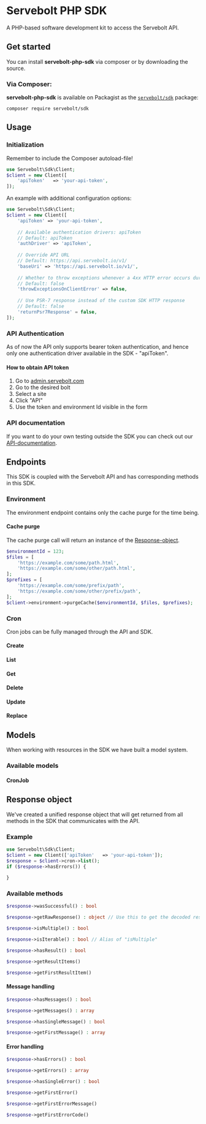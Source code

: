 # Servebolt PHP SDK

A PHP-based software development kit to access the Servebolt API.

## Get started
You can install **servebolt-php-sdk** via composer or by downloading the source.

### Via Composer:
**servebolt-php-sdk** is available on Packagist as the
[`servebolt/sdk`](https://packagist.org/packages/servebolt/sdk) package:
```
composer require servebolt/sdk
```

## Usage

### Initialization

Remember to include the Composer autoload-file!

```php
use Servebolt\Sdk\Client;
$client = new Client([
    'apiToken'   => 'your-api-token',
]);
```

An example with additional configuration options:

```php
use Servebolt\Sdk\Client;
$client = new Client([
    'apiToken' => 'your-api-token',
    
    // Available authentication drivers: apiToken
    // Default: apiToken
    'authDriver' => 'apiToken',
    
    // Override API URL
    // Default: https://api.servebolt.io/v1/
    'baseUri' => 'https://api.servebolt.io/v1/',
    
    // Whether to throw exceptions whenever a 4xx HTTP error occurs during a request
    // Default: false
    'throwExceptionsOnClientError' => false,
    
    // Use PSR-7 response instead of the custom SDK HTTP response
    // Default: false
    'returnPsr7Response' = false,
]);
```

### API Authentication
As of now the API only supports bearer token authentication, and hence only one authentication driver available in the SDK - "apiToken". 

#### How to obtain API token
1. Go to [admin.servebolt.com](https://admin.servebolt.com/)
2. Go to the desired bolt
3. Select a site
4. Click "API"
5. Use the token and environment Id visible in the form

### API documentation
If you want to do your own testing outside the SDK you can check out our [API-documentation](https://docs.servebolt.io/).

## Endpoints
This SDK is coupled with the Servebolt API and has corresponding methods in this SDK.

### Environment

The environment endpoint contains only the cache purge for the time being.

#### Cache purge
The cache purge call will return an instance of the [Response-object](#response-object).
```php
$environmentId = 123;
$files = [
    'https://example.com/some/path.html',
    'https://example.com/some/other/path.html',
];
$prefixes = [
    'https://example.com/some/prefix/path',
    'https://example.com/some/other/prefix/path',
];
$client->environment->purgeCache($environmentId, $files, $prefixes);
```

### Cron

Cron jobs can be fully managed through the API and SDK.

#### Create
#### List
#### Get
#### Delete
#### Update
#### Replace

## Models

When working with resources in the SDK we have built a model system.

### Available models

#### CronJob



## <a name="response-object"></a>Response object
We've created a unified response object that will get returned from all methods in the SDK that communicates with the API.

### Example

```php
use Servebolt\Sdk\Client;
$client = new Client(['apiToken'   => 'your-api-token']);
$response = $client->cron->list();
if ($response->hasErrors()) {
    
}
```

### Available methods

```php
$response->wasSuccessful() : bool
```

```php
$response->getRawResponse() : object // Use this to get the decoded response from the HTTP request
```

```php
$response->isMultiple() : bool
```

```php
$response->isIterable() : bool // Alias of "isMultiple"
```

```php
$response->hasResult() : bool
```

```php
$response->getResultItems()
```

```php
$response->getFirstResultItem()
```

#### Message handling

```php
$response->hasMessages() : bool
```

```php
$response->getMessages() : array
```

```php
$response->hasSingleMessage() : bool
```

```php
$response->getFirstMessage() : array
```

#### Error handling

```php
$response->hasErrors() : bool
```

```php
$response->getErrors() : array
```

```php
$response->hasSingleError() : bool
```

```php
$response->getFirstError()
```

```php
$response->getFirstErrorMessage()
```

```php
$response->getFirstErrorCode()
```
